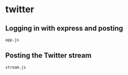 # twitter

## Logging in with express and posting

`app.js`

## Posting the Twitter stream

`stream.js`